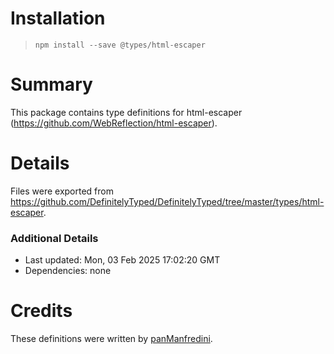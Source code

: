 # Installation
> `npm install --save @types/html-escaper`

# Summary
This package contains type definitions for html-escaper (https://github.com/WebReflection/html-escaper).

# Details
Files were exported from https://github.com/DefinitelyTyped/DefinitelyTyped/tree/master/types/html-escaper.

### Additional Details
 * Last updated: Mon, 03 Feb 2025 17:02:20 GMT
 * Dependencies: none

# Credits
These definitions were written by [panManfredini](https://github.com/panManfredini).
